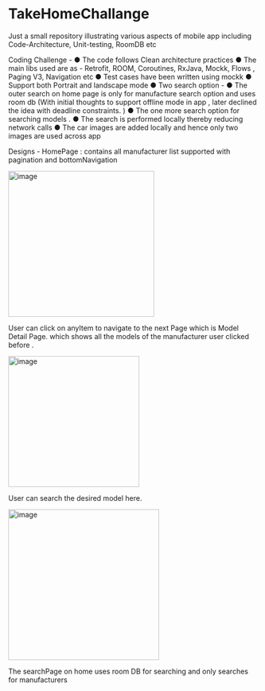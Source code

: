 # TakeHomeChallange
Just a small repository illustrating various aspects of mobile app including Code-Architecture, Unit-testing, RoomDB etc

Coding Challenge -
● The code follows Clean architecture practices
● The main libs used are as - Retrofit, ROOM, Coroutines, RxJava, Mockk, Flows , Paging
V3, Navigation etc
● Test cases have been written using mockk
● Support both Portrait and landscape mode
● Two search option -
● The outer search on home page is only for manufacture search option and uses room
db (With initial thoughts to support offline mode in app , later declined the idea with
deadline constraints. )
● The one more search option for searching models .
● The search is performed locally thereby reducing network calls
● The car images are added locally and hence only two images are used across app


Designs -
HomePage : contains all manufacturer list supported with pagination and bottomNavigation

<img width="293" alt="image" src="https://user-images.githubusercontent.com/50236871/157446042-7cf90237-eaa9-4097-8c2e-11f85df40951.png">


User can click on anyItem to navigate to the next Page which is Model Detail Page. which
shows all the models of the manufacturer user clicked before .

<img width="263" alt="image" src="https://user-images.githubusercontent.com/50236871/157446123-8c7d5adf-28a6-4e16-9163-4b08ffdf05fd.png">


User can search the desired model here.

<img width="303" alt="image" src="https://user-images.githubusercontent.com/50236871/157446207-1c44171d-4b60-4f3c-9955-d26f443358e7.png">


The searchPage on home uses room DB for searching and only searches for manufacturers
